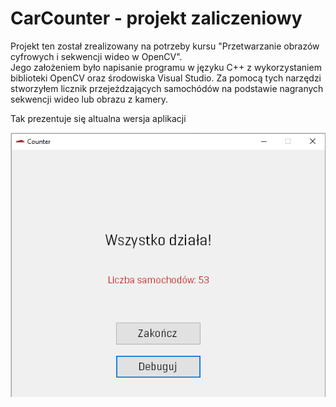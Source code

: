 # CarCounter - projekt zaliczeniowy

Projekt ten został zrealizowany na potrzeby kursu "Przetwarzanie obrazów cyfrowych i sekwencji wideo w OpenCV".    
Jego założeniem było napisanie programu w języku C++ z wykorzystaniem biblioteki OpenCV oraz środowiska Visual Studio.
Za pomocą tych narzędzi stworzyłem licznik przejeżdzających samochódów na podstawie nagranych sekwencji wideo lub obrazu z kamery.

Tak prezentuje się altualna wersja aplikacji        

![alt text](https://github.com/kamildyjak/CarCounter/blob/master/image.png)
